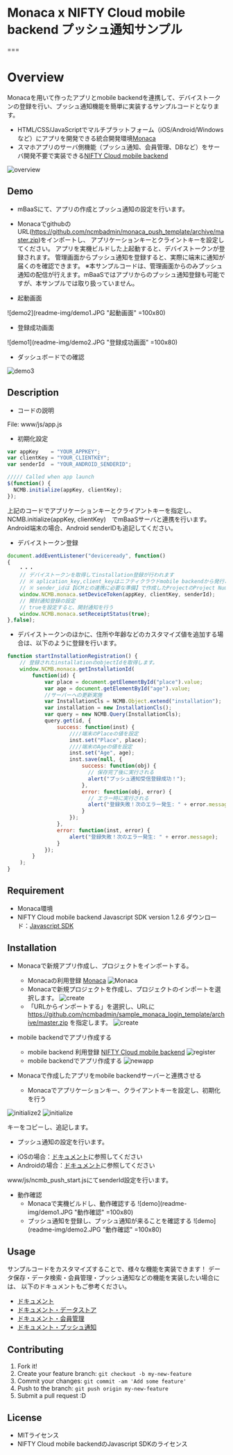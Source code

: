 ﻿# Monaca x NIFTY Cloud mobile backend プッシュ通知サンプル

===

# Overview

Monacaを用いて作ったアプリとmobile backendを連携して、デバイストークンの登録を行い、プッシュ通知機能を簡単に実装するサンプルコードとなります。
* HTML/CSS/JavaScriptでマルチプラットフォーム（iOS/Android/Windowsなど）にアプリを開発できる統合開発環境[Monaca](https://ja.monaca.io/)
* スマホアプリのサーバ側機能（プッシュ通知、会員管理、DBなど）をサーバ開発不要で実装できる[NIFTY Cloud mobile backend](http://mb.cloud.nifty.com/?utm_source=community&utm_medium=referral&utm_campaign=sample_monaca_push_template)

![overview](readme-img/overview.JPG "概要図")

## Demo

* mBaaSにて、アプリの作成とプッシュ通知の設定を行います。
* MonacaでgithubのURL(https://github.com/ncmbadmin/monaca_push_template/archive/master.zip)をインポートし、
アプリケーションキーとクライントキーを設定してください。
アプリを実機ビルドした上起動すると、デバイストークンが登録されます。
管理画面からプッシュ通知を登録すると、実際に端末に通知が届くのを確認できます。
※本サンプルコードは、管理画面からのみプッシュ通知の配信が行えます。mBaaSではアプリからのプッシュ通知登録も可能ですが、本サンプルでは取り扱っていません。

* 起動画面

![demo2](readme-img/demo1.JPG "起動画面" =100x80)

* 登録成功画面

![demo1](readme-img/demo2.JPG "登録成功画面" =100x80)

* ダッシュボードでの確認

![demo3](readme-img/result.JPG "ダッシュボードでの確認")

## Description

* コードの説明

File: www/js/app.js

 - 初期化設定

```JavaScript
var appKey    = "YOUR_APPKEY";
var clientKey = "YOUR_CLIENTKEY";
var senderId  = "YOUR_ANDROID_SENDERID";

///// Called when app launch
$(function() {
  NCMB.initialize(appKey, clientKey);
});
```
上記のコードでアプリケーションキーとクライアントキーを指定し、
NCMB.initialize(appKey, clientKey)　でmBaaSサーバと連携を行います。
Android端末の場合、Android senderIDも追記してください。

* デバイストークン登録

```JavaScript
document.addEventListener("deviceready", function()
{
  　・・・
    // デバイストークンを取得してinstallation登録が行われます
    // ※ aplication_key,client_keyはニフティクラウドmobile backendから発行されたkeyに置き換えてください
    // ※ sender_idは【GCMとの連携に必要な準備】で作成したProjectのProject Numberを入力してください
    window.NCMB.monaca.setDeviceToken(appKey, clientKey, senderId);
    // 開封通知登録の設定
    // trueを設定すると、開封通知を行う
    window.NCMB.monaca.setReceiptStatus(true);
},false);
```

* デバイストークンのほかに、住所や年齢などのカスタマイズ値を追加する場合は、以下のように登録を行います。

```JavaScript
function startInstallationRegistration() {
    // 登録されたinstallationのobjectIdを取得します。
    window.NCMB.monaca.getInstallationId(
        function(id) {
            var place = document.getElementById("place").value;
            var age = document.getElementById("age").value;
            //サーバーへの更新実施
            var InstallationCls = NCMB.Object.extend("installation");
            var installation = new InstallationCls();
            var query = new NCMB.Query(InstallationCls);
            query.get(id, {
                success: function(inst) {
                    ////端末のPlaceの値を設定
                    inst.set("Place", place);
                    ////端末のAgeの値を設定
                    inst.set("Age", age);
                    inst.save(null, {
                        success: function(obj) {
                          // 保存完了後に実行される
                          alert("プッシュ通知受信登録成功！");
                        },
                        error: function(obj, error) {
                          // エラー時に実行される
                          alert("登録失敗！次のエラー発生: " + error.message);
                        }
                    });
                },
                error: function(inst, error) {
                    alert("登録失敗！次のエラー発生: " + error.message);
                }
            });
        }
    );
}
```


## Requirement

* Monaca環境
* NIFTY Cloud mobile backend Javascript SDK version 1.2.6
ダウンロード：[Javascript SDK](http://mb.cloud.nifty.com/doc/current/introduction/sdkdownload_javascript.html?utm_source=community&utm_medium=referral&utm_campaign=sample_monaca_push_template)

## Installation


* Monacaで新規アプリ作成し、プロジェクトをインポートする。
  - Monacaの利用登録
    [Monaca](https://ja.monaca.io/)
![Monaca](readme-img/monaca.JPG "新規プロジェクト")
  - Monacaで新規プロジェクトを作成し、プロジェクトのインポートを選択します。
![create](readme-img/monaca_new_project.JPG "新規プロジェクト")
  - 「URLからインポートする」を選択し、URLに https://github.com/ncmbadmin/sample_monaca_login_template/archive/master.zip を指定します。
![create](readme-img/monaca_new_project_2.JPG "新規プロジェクト")

* mobile backendでアプリ作成する
  - mobile backend 利用登録
    [NIFTY Cloud mobile backend](http://mb.cloud.nifty.com/?utm_source=community&utm_medium=referral&utm_campaign=sample_monaca_push_template)
![register](readme-img/register.JPG "登録画面")
  - mobile backendでアプリ作成する
![newapp](readme-img/newapp.JPG "新規アプリ作成")

* Monacaで作成したアプリをmobile backendサーバーと連携させる
  - Monacaでアプリケーションキー、クライアントキーを設定し、初期化を行う

![initialize2](readme-img/appKeyClientKey.JPG "初期化")
![initialize](readme-img/appKeyClientKey_setting.JPG "初期化")

キーをコピーし、追記します。

* プッシュ通知の設定を行います。
 - iOSの場合：[ドキュメント](http://mb.cloud.nifty.com/doc/current/tutorial/push_setup_ios.html?utm_source=community&utm_medium=referral&utm_campaign=sample_monaca_push_template)に参照してください
 - Androidの場合：[ドキュメント](http://mb.cloud.nifty.com/doc/current/tutorial/push_setup_android.html?utm_source=community&utm_medium=referral&utm_campaign=sample_monaca_push_template)に参照してください

  www/js/ncmb_push_start.jsにてsenderId設定を行います。

* 動作確認
  - Monacaで実機ビルドし、動作確認する
![demo](readme-img/demo1.JPG "動作確認" =100x80)
  - プッシュ通知を登録し、プッシュ通知が来ることを確認する
![demo](readme-img/demo2.JPG "動作確認" =100x80)

## Usage

サンプルコードをカスタマイズすることで、様々な機能を実装できます！
データ保存・データ検索・会員管理・プッシュ通知などの機能を実装したい場合には、
以下のドキュメントもご参考ください。

* [ドキュメント](http://mb.cloud.nifty.com/doc/current/?utm_source=community&utm_medium=referral&utm_campaign=sample_monaca_push_template)
* [ドキュメント・データストア](http://mb.cloud.nifty.com/doc/current/sdkguide/javascript/datastore.html?utm_source=community&utm_medium=referral&utm_campaign=sample_monaca_push_template)
* [ドキュメント・会員管理](http://mb.cloud.nifty.com/doc/current/sdkguide/javascript/user.html?utm_source=community&utm_medium=referral&utm_campaign=sample_monaca_push_template)
* [ドキュメント・プッシュ通知](http://mb.cloud.nifty.com/doc/current/sdkguide/javascript/push.html?utm_source=community&utm_medium=referral&utm_campaign=sample_monaca_push_template)


## Contributing

1. Fork it!
2. Create your feature branch: `git checkout -b my-new-feature`
3. Commit your changes: `git commit -am 'Add some feature'`
4. Push to the branch: `git push origin my-new-feature`
5. Submit a pull request :D

## License

* MITライセンス
* NIFTY Cloud mobile backendのJavascript SDKのライセンス
